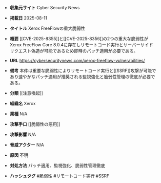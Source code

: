 - **収集元サイト**
Cyber Security News

- **掲載日**
2025-08-11

- **タイトル**
Xerox FreeFlowの重大脆弱性

- **概要**
[[CVE-2025-8355]]と[[CVE-2025-8356]]の2つの重大な脆弱性がXerox FreeFlow Core 8.0.4に存在しリモートコード実行とサーバーサイドリクエスト偽造が可能であるため即時のパッチ適用が必要である。

- **URL**
https://cybersecuritynews.com/xerox-freeflow-vulnerabilities/

- **備考**
本件は重要な脆弱性によりリモートコード実行と[[SSRF]]攻撃が可能であり速やかなパッチ適用が推奨される監視強化と脆弱性管理の徹底が必要である。

- **分類**
[[注意喚起]]

- **組織名**
Xerox

- **業種**
N/A

- **攻撃手口**
[[脆弱性の悪用]]

- **攻撃影響**
N/A

- **脅威アクター**
N/A

- **原因**
不明

- **対処方法**
パッチ適用、監視強化、脆弱性管理徹底

- **ハッシュタグ**
#脆弱性 #リモートコード実行 #SSRF
